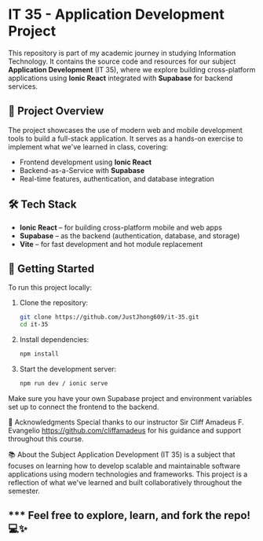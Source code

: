 # IT 35 - Application Development Project

This repository is part of my academic journey in studying Information Technology. It contains the source code and resources for our subject **Application Development** (IT 35), where we explore building cross-platform applications using **Ionic React** integrated with **Supabase** for backend services.

## 📱 Project Overview

The project showcases the use of modern web and mobile development tools to build a full-stack application. It serves as a hands-on exercise to implement what we've learned in class, covering:

- Frontend development using **Ionic React**
- Backend-as-a-Service with **Supabase**
- Real-time features, authentication, and database integration

## 🛠 Tech Stack

- **Ionic React** – for building cross-platform mobile and web apps
- **Supabase** – as the backend (authentication, database, and storage)
- **Vite** – for fast development and hot module replacement

## 🚀 Getting Started

To run this project locally:

1. Clone the repository:
   ```bash
   git clone https://github.com/JustJhong609/it-35.git
   cd it-35
2. Install dependencies:
   ```bash
   npm install
3. Start the development server:
   ```bash
   npm run dev / ionic serve


Make sure you have your own Supabase project and environment variables set up to connect the frontend to the backend.

🙏 Acknowledgments
Special thanks to our instructor Sir Cliff Amadeus F. Evangelio https://github.com/cliffamadeus
for his guidance and support throughout this course.

📚 About the Subject
Application Development (IT 35) is a subject that focuses on learning how to develop scalable and maintainable software applications using modern technologies and frameworks. This project is a reflection of what we've learned and built collaboratively throughout the semester.

*** Feel free to explore, learn, and fork the repo! 💻✨
 ---

